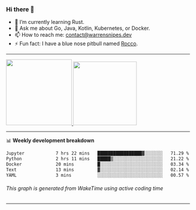 ### Hi there 👋

- 🌱 I’m currently learning Rust.
- 💬 Ask me about Go, Java, Kotlin, Kubernetes, or Docker.
- 📫 How to reach me: contact@warrensnipes.dev
- ⚡ Fun fact: I have a blue nose pitbull named [Rocco](https://i.imgur.com/iLsSCKu.jpg).

-------


<a href="https://github.com/LockedThread/LockedThread">
  <img height="180em" src="https://github-readme-stats.vercel.app/api?username=LockedThread&theme=transparent&bg_color=00000000&show_icons=true&count_private=true" />
  <img height="174em" src="https://github-readme-stats.vercel.app/api/top-langs?username=LockedThread&theme=transparent&layout=compact&hide_progress=true&bg_color=00000000" />
  </a>

-------

📊 **Weekly development breakdown**
<!--START_SECTION:waka-->

```txt
Jupyter            7 hrs 22 mins   █████████████████▓░░░░░░░   71.29 %
Python             2 hrs 11 mins   █████▒░░░░░░░░░░░░░░░░░░░   21.22 %
Docker             20 mins         █░░░░░░░░░░░░░░░░░░░░░░░░   03.34 %
Text               13 mins         ▓░░░░░░░░░░░░░░░░░░░░░░░░   02.14 %
YAML               3 mins          ░░░░░░░░░░░░░░░░░░░░░░░░░   00.57 %
```

<!--END_SECTION:waka-->
###### *This graph is generated from WakeTime using active coding time*
-------

